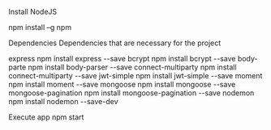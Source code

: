 Install NodeJS

npm install –g npm

Dependencies
Dependencies that are necessary for the project

express 			npm install express --save
bcrypt				npm install bcrypt --save
body-parte			npm install body-parser --save
connect-multiparty		npm install connect-multiparty --save
jwt-simple			npm install jwt-simple --save
moment			npm install moment --save
mongoose			npm install mongoose --save
mongoose-pagination	npm install mongoose-pagination --save
nodemon			npm install nodemon --save-dev


Execute app
npm start